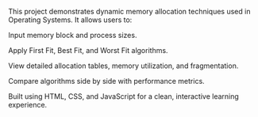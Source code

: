 This project demonstrates dynamic memory allocation techniques used in Operating Systems. It allows users to:

Input memory block and process sizes.

Apply First Fit, Best Fit, and Worst Fit algorithms.

View detailed allocation tables, memory utilization, and fragmentation.

Compare algorithms side by side with performance metrics.

Built using HTML, CSS, and JavaScript for a clean, interactive learning experience.
